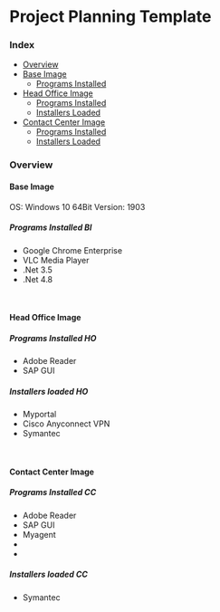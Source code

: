 # Project Planning Template

### Index
* [Overview](#overview)  
* [Base Image](#base-image)
  - [Programs Installed](#programs-installed-bi)
* [Head Office Image](#head-office-image)
  - [Programs Installed](#programs-installed-ho)
  - [Installers Loaded](#installers-loaded-ho)
* [Contact Center Image](#contact-center-image)
  - [Programs Installed](#programs-installed-cc)
  - [Installers Loaded](#installers-loaded-cc)

### Overview


#### Base Image

OS: Windows 10 64Bit
Version: 1903

##### Programs Installed BI
  - Google Chrome Enterprise
  - VLC Media Player
  - .Net 3.5
  - .Net 4.8
<br>

#### Head Office Image

##### Programs Installed HO
  - Adobe Reader
  - SAP GUI


##### Installers loaded HO
  - Myportal
  - Cisco Anyconnect VPN
  - Symantec

<br>

#### Contact Center Image

##### Programs Installed CC
  - Adobe Reader
  - SAP GUI
  - Myagent
  - 
  - 


##### Installers loaded CC
  - Symantec
  




